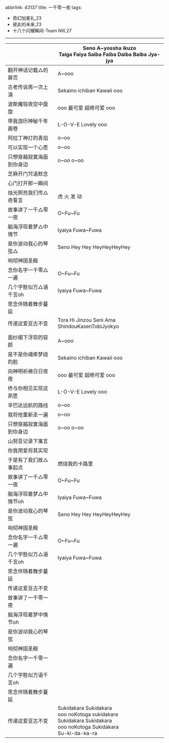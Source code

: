 abbrlink: 43137
title: 一千零一夜
tags:
  - 奇幻加冕礼,23
  - 彼此的未来,23
  - 十八个闪耀瞬间-Team NIII,27
---
|      |Seno A~yossha ikuzo<br>Taiga Faiya Saiba Faiba Daiba Baiba Jya-jya|
|--|--|
|翻开神话记载△的扉页|A~ooo|
|古老传说再一次上演|Sekaino ichiban Kawaii ooo|
|波斯魔毯夜空中盘旋|ooo 最可爱 超绝可爱 ooo|
|带我游历神秘千年画卷|L-O-V-E Lovely ooo|
|阿拉丁神灯的青焰|o~oo|
|可以实现一个心愿|o~oo|
|只想穿越寂寞海面到你身边|o~oo o~oo|
|芝麻开门咒语默念|      |
|心门打开那一瞬间|      |
|烛光照亮我们传△奇誓言|虎 火 发 动|
|故事讲了一千△零一夜|O~Fu~Fu|
|脑海浮现着梦△中情节|Iyaiya Fuwa~Fuwa|
|是你波动我心的琴弦△|Seno Hey Hey HeyHeyHeyHey|
|响彻神国圣殿|      |
|念你名字一千零△一遍|O~Fu~Fu|
|几个字胜似万△语千言oh|Iyaiya Fuwa~Fuwa|
|思念伴随着舞步蔓延|      |
|传递这爱亘古不变|Tora Hi Jinzou Seni Ama ShindouKasenTobiJyokyo|
|      |      |
|面纱揭下浮现的容颜|A~ooo|
|是不是你魂牵梦绕的脸|Sekaino ichiban Kawaii ooo|
|向神明祈祷日日夜夜|ooo 最可爱 超绝可爱 ooo|
|终与你相见实现这夙愿|L-O-V-E Lovely ooo|
|辛巴达远航的路线|o~oo|
|我将他重新走一遍|o~oo|
|只想穿越寂寞海面到你身边|o~oo o~oo|
|山努亚记录下寓言|      |
|你我用爱将其实现|      |
|于是有了我们故△事起点|燃烧我的卡路里|
|故事讲了一千△零一夜|O~Fu~Fu|
|脑海浮现着梦△中情节oh|Iyaiya Fuwa~Fuwa|
|是你波动我心的琴弦|Seno Hey Hey HeyHeyHeyHey|
|响彻神国圣殿|      |
|念你名字一千△零一遍|O~Fu~Fu|
|几个字胜似万△语千言oh|Iyaiya Fuwa~Fuwa|
|思念伴随着舞步蔓延|      |
|传递这爱亘古不变|      |
|故事讲了一千零一夜|      |
|脑海浮现着梦中情节oh|      |
|是你波动我心的琴弦|      |
|响彻神国圣殿|      |
|念你名字一千零一遍|      |
|几个字胜似万语千言oh|      |
|思念伴随着舞步蔓延|      |
|传递这爱亘古不变|Sukidakara Sukidakara<br>ooo noKotoga sukidakara<br>Sukidakara Sukidakara<br>ooo noKotoga Sukidakara<br>Su-ki-da-ka-ra|